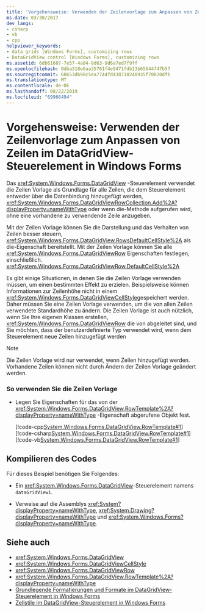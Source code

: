 ```yaml
---
title: 'Vorgehensweise: Verwenden der Zeilenvorlage zum Anpassen von Zeilen im DataGridView-Steuerelement in Windows Forms'
ms.date: 03/30/2017
dev_langs:
- csharp
- vb
- cpp
helpviewer_keywords:
- data grids [Windows Forms], customizing rows
- DataGridView control [Windows Forms], customizing rows
ms.assetid: 6db61607-7e57-4a84-8d63-9d6a7ed7f9ff
ms.openlocfilehash: 0dba318e6aa35761f4e9471fdb13b65644747b57
ms.sourcegitcommit: 68653db98c5ea7744fd438710248935f70020dfb
ms.translationtype: MT
ms.contentlocale: de-DE
ms.lasthandoff: 08/22/2019
ms.locfileid: "69966494"
---
```

# <a name="how-to-use-the-row-template-to-customize-rows-in-the-windows-forms-datagridview-control"></a>Vorgehensweise: Verwenden der Zeilenvorlage zum Anpassen von Zeilen im DataGridView-Steuerelement in Windows Forms
Das <xref:System.Windows.Forms.DataGridView> -Steuerelement verwendet die Zeilen Vorlage als Grundlage für alle Zeilen, die dem Steuerelement entweder über die Datenbindung hinzugefügt werden, <xref:System.Windows.Forms.DataGridViewRowCollection.Add%2A?displayProperty=nameWithType> oder wenn die-Methode aufgerufen wird, ohne eine vorhandene zu verwendende Zeile anzugeben.  
  
 Mit der Zeilen Vorlage können Sie die Darstellung und das Verhalten von Zeilen besser steuern, <xref:System.Windows.Forms.DataGridView.RowsDefaultCellStyle%2A> als die-Eigenschaft bereitstellt. Mit der Zeilen Vorlage können Sie alle <xref:System.Windows.Forms.DataGridViewRow> Eigenschaften festlegen, einschließlich. <xref:System.Windows.Forms.DataGridViewRow.DefaultCellStyle%2A>  
  
 Es gibt einige Situationen, in denen Sie die Zeilen Vorlage verwenden müssen, um einen bestimmten Effekt zu erzielen. Beispielsweise können Informationen zur Zeilenhöhe nicht in einem <xref:System.Windows.Forms.DataGridViewCellStyle>gespeichert werden. Daher müssen Sie eine Zeilen Vorlage verwenden, um die von allen Zeilen verwendete Standardhöhe zu ändern. Die Zeilen Vorlage ist auch nützlich, wenn Sie Ihre eigenen Klassen erstellen, <xref:System.Windows.Forms.DataGridViewRow> die von abgeleitet sind, und Sie möchten, dass der benutzerdefinierte Typ verwendet wird, wenn dem Steuerelement neue Zeilen hinzugefügt werden  
  
> [!NOTE]
> Die Zeilen Vorlage wird nur verwendet, wenn Zeilen hinzugefügt werden. Vorhandene Zeilen können nicht durch Ändern der Zeilen Vorlage geändert werden.  
  
### <a name="to-use-the-row-template"></a>So verwenden Sie die Zeilen Vorlage  
  
- Legen Sie Eigenschaften für das von der <xref:System.Windows.Forms.DataGridView.RowTemplate%2A?displayProperty=nameWithType> -Eigenschaft abgerufene Objekt fest.  
  
     [!code-cpp[System.Windows.Forms.DataGridView.RowTemplate#1](~/samples/snippets/cpp/VS_Snippets_Winforms/System.Windows.Forms.DataGridView.RowTemplate/CPP/datagridviewrowtemplate.cpp#1)]
     [!code-csharp[System.Windows.Forms.DataGridView.RowTemplate#1](~/samples/snippets/csharp/VS_Snippets_Winforms/System.Windows.Forms.DataGridView.RowTemplate/CS/datagridviewrowtemplate.cs#1)]
     [!code-vb[System.Windows.Forms.DataGridView.RowTemplate#1](~/samples/snippets/visualbasic/VS_Snippets_Winforms/System.Windows.Forms.DataGridView.RowTemplate/VB/datagridviewrowtemplate.vb#1)]  
  
## <a name="compiling-the-code"></a>Kompilieren des Codes  
 Für dieses Beispiel benötigen Sie Folgendes:  
  
- Ein <xref:System.Windows.Forms.DataGridView>-Steuerelement namens `dataGridView1`.  
  
- Verweise auf die Assemblys <xref:System?displayProperty=nameWithType>, <xref:System.Drawing?displayProperty=nameWithType> und <xref:System.Windows.Forms?displayProperty=nameWithType>.  
  
## <a name="see-also"></a>Siehe auch

- <xref:System.Windows.Forms.DataGridView>
- <xref:System.Windows.Forms.DataGridViewCellStyle>
- <xref:System.Windows.Forms.DataGridViewRow>
- <xref:System.Windows.Forms.DataGridView.RowTemplate%2A?displayProperty=nameWithType>
- [Grundlegende Formatierungen und Formate im DataGridView-Steuerelement in Windows Forms](basic-formatting-and-styling-in-the-windows-forms-datagridview-control.md)
- [Zellstile im DataGridView-Steuerelement in Windows Forms](cell-styles-in-the-windows-forms-datagridview-control.md)
